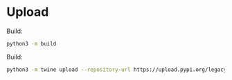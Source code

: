 # Upload

Build:

```bash
python3 -m build
```

Build:

```bash
python3 -m twine upload --repository-url https://upload.pypi.org/legacy/ dist/* --verbose
```